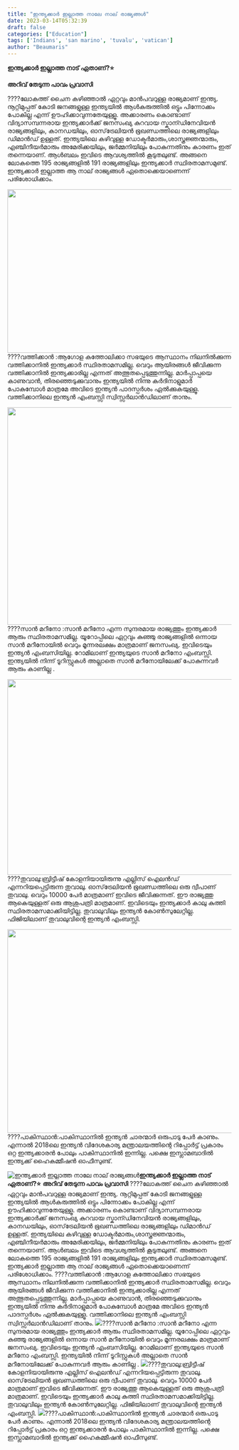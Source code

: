 ```yaml
---
title: "ഇന്ത്യക്കാർ ഇല്ലാത്ത നാലേ നാല് രാജ്യങ്ങൾ"
date: 2023-03-14T05:32:39
draft: false
categories: ["Education"]
tags: ['Indians', 'san marino', 'tuvalu', 'vatican']
author: "Beaumaris"
---
```


<strong>ഇന്ത്യക്കാർ ഇല്ലാത്ത നാട് ഏതാണ്?⭐</strong>

<strong>അറിവ് തേടുന്ന പാവം പ്രവാസി</strong>

????ലോകത്ത് ചൈന കഴിഞ്ഞാൽ ഏറ്റവും മാൻപവറുള്ള രാജ്യമാണ് ഇന്ത്യ. നൂറ്റിമുപ്പത് കോടി ജനങ്ങളുള്ള ഇന്ത്യയിൽ ആൾകരുത്തിൽ ഒട്ടും പിന്നോക്കം പോകില്ല എന്ന് ഊഹിക്കാവുന്നതേയുള്ളൂ. അക്കാരണം കൊണ്ടാണ് വിദ്യാസമ്പന്നരായ ഇന്ത്യക്കാർക്ക് ജനസംഖ്യ കുറവായ സ്കാന്ഡിനേവിയൻ രാജ്യങ്ങളിലും, കാനഡയിലും, ഓസ്‌ട്രേലിയൻ ഭൂഖണ്ഡത്തിലെ രാജ്യങ്ങളിലും ഡിമാൻഡ് ഉള്ളത്. ഇന്ത്യയിലെ കഴിവുള്ള ഡോക്ടർമാരും,ശാസ്ത്രജ്ഞന്മാരും, എഞ്ചിനീയർമാരും അമേരിക്കയിലും, ജർമ്മനിയിലും പോകുന്നതിനും കാരണം ഇത് തന്നെയാണ്. ആൾബലം ഇവിടെ ആവശ്യത്തിൽ കൂടുതലുണ്ട്. അങ്ങനെ ലോകത്തെ 195 രാജ്യങ്ങളിൽ 191 രാജ്യങ്ങളിലും ഇന്ത്യക്കാർ സ്ഥിരതാമസമുണ്ട്. ഇന്ത്യക്കാർ ഇല്ലാത്ത ആ നാല് രാജ്യങ്ങൾ ഏതൊക്കെയാണെന്ന് പരിശോധിക്കാം.

<img class="size-full wp-image-387511 aligncenter" src="https://cdn.boolokam.com/articles/2023/03/23.webp" alt="" width="700" height="367" />????വത്തിക്കാൻ :ആഗോള കത്തോലിക്കാ സഭയുടെ ആസ്ഥാനം നിലനിൽക്കുന്ന വത്തിക്കാനിൽ ഇന്ത്യക്കാർ സ്ഥിരതാമസമില്ല. വെറും ആയിരങ്ങൾ ജീവിക്കുന്ന വത്തിക്കാനിൽ ഇന്ത്യക്കാരില്ല എന്നത് അത്ഭുതപ്പെടുത്തുന്നില്ല. മാർപ്പാപ്പയെ കാണുവാൻ, തിരഞ്ഞെടുക്കുവാനും ഇന്ത്യയിൽ നിന്നു കർദിനാളുമാർ പോകുമ്പോൾ മാത്രമേ അവിടെ ഇന്ത്യൻ പാദസ്പർശം ഏൽക്കുകയുള്ളൂ. വത്തിക്കാനിലെ ഇന്ത്യൻ എംബസ്സി സ്വിസ്സർലാൻഡിലാണ് താനും.

<img class=" wp-image-387512 aligncenter" src="https://cdn.boolokam.com/articles/2023/03/6u66-1024x694.webp" alt="" width="720" height="488" />????സാൻ മറീനോ :സാൻ മറീനോ എന്ന സുന്ദരമായ രാജ്യത്തും ഇന്ത്യക്കാർ ആരും സ്ഥിരതാമസമില്ല. യൂറോപ്പിലെ ഏറ്റവും കുഞ്ഞു രാജ്യങ്ങളിൽ ഒന്നായ സാൻ മറീനോയിൽ വെറും മൂന്നരലക്ഷം മാത്രമാണ് ജനസംഖ്യ. ഇവിടെയും ഇന്ത്യൻ എംബസിയില്ല. റോമിലാണ് ഇന്ത്യയുടെ സാൻ മറീനോ എംബസ്സി. ഇന്ത്യയിൽ നിന്ന്
ടൂറിസ്റ്റുകൾ അല്ലാതെ സാൻ മറീനോയിലേക്ക് പോകുന്നവർ ആരും കാണില്ല .

<img class=" wp-image-387513 aligncenter" src="https://cdn.boolokam.com/articles/2023/03/3tt3t.jpg" alt="" width="780" height="439" />????തുവാലു:ബ്രിട്ടീഷ് കോളനിയായിരുന്നു എല്ലിസ് ഐലൻഡ് എന്നറിയപ്പെട്ടിരുന്ന തുവാലു. ഓസ്‌ട്രേലിയൻ ഭൂഖണ്ഡത്തിലെ ഒരു ദ്വീപാണ് തുവാലു. വെറും 10000 പേർ മാത്രമാണ് ഇവിടെ ജീവിക്കുന്നത്. ഈ രാജ്യത്തു ആകെയുള്ളത് ഒരു ആശുപത്രി മാത്രമാണ്. ഇവിടെയും ഇന്ത്യക്കാർ കാലു കുത്തി സ്ഥിരതാമസമാക്കിയിട്ടില്ല. തുവാലുവിലും ഇന്ത്യൻ കോൺസുലേറ്റില്ല. ഫിജിയിലാണ് തുവാലുവിന്റെ ഇന്ത്യൻ എംബസ്സി.

<img class="size-large wp-image-387514 aligncenter" src="https://cdn.boolokam.com/articles/2023/03/g-1024x585.jpg" alt="" width="800" height="457" />????പാകിസ്ഥാൻ:പാകിസ്ഥാനിൽ ഇന്ത്യൻ ചാരന്മാർ ഒരുപാടു പേർ കാണും. എന്നാൽ 2018ലെ ഇന്ത്യൻ വിദേശകാര്യ മന്ത്രാലയത്തിന്റെ റിപ്പോർട്ട് പ്രകാരം ഒറ്റ ഇന്ത്യക്കാരൻ പോലും പാകിസ്ഥാനിൽ ഇന്നില്ല. പക്ഷെ ഇസ്ലാമബാദിൽ ഇന്ത്യക്ക് ഹൈകമ്മീഷൻ ഓഫീസുണ്ട്.


![ഇന്ത്യക്കാർ ഇല്ലാത്ത നാലേ നാല് രാജ്യങ്ങൾ](https://cdn.boolokam.com/articles/2023/03/23.webp)**ഇന്ത്യക്കാർ ഇല്ലാത്ത നാട് ഏതാണ്?⭐** **അറിവ് തേടുന്ന പാവം പ്രവാസി** ????ലോകത്ത് ചൈന കഴിഞ്ഞാൽ ഏറ്റവും മാൻപവറുള്ള രാജ്യമാണ് ഇന്ത്യ. നൂറ്റിമുപ്പത് കോടി ജനങ്ങളുള്ള ഇന്ത്യയിൽ ആൾകരുത്തിൽ ഒട്ടും പിന്നോക്കം പോകില്ല എന്ന് ഊഹിക്കാവുന്നതേയുള്ളൂ. അക്കാരണം കൊണ്ടാണ് വിദ്യാസമ്പന്നരായ ഇന്ത്യക്കാർക്ക് ജനസംഖ്യ കുറവായ സ്കാന്ഡിനേവിയൻ രാജ്യങ്ങളിലും, കാനഡയിലും, ഓസ്‌ട്രേലിയൻ ഭൂഖണ്ഡത്തിലെ രാജ്യങ്ങളിലും ഡിമാൻഡ് ഉള്ളത്. ഇന്ത്യയിലെ കഴിവുള്ള ഡോക്ടർമാരും,ശാസ്ത്രജ്ഞന്മാരും, എഞ്ചിനീയർമാരും അമേരിക്കയിലും, ജർമ്മനിയിലും പോകുന്നതിനും കാരണം ഇത് തന്നെയാണ്. ആൾബലം ഇവിടെ ആവശ്യത്തിൽ കൂടുതലുണ്ട്. അങ്ങനെ ലോകത്തെ 195 രാജ്യങ്ങളിൽ 191 രാജ്യങ്ങളിലും ഇന്ത്യക്കാർ സ്ഥിരതാമസമുണ്ട്. ഇന്ത്യക്കാർ ഇല്ലാത്ത ആ നാല് രാജ്യങ്ങൾ ഏതൊക്കെയാണെന്ന് പരിശോധിക്കാം. ????വത്തിക്കാൻ :ആഗോള കത്തോലിക്കാ സഭയുടെ ആസ്ഥാനം നിലനിൽക്കുന്ന വത്തിക്കാനിൽ ഇന്ത്യക്കാർ സ്ഥിരതാമസമില്ല. വെറും ആയിരങ്ങൾ ജീവിക്കുന്ന വത്തിക്കാനിൽ ഇന്ത്യക്കാരില്ല എന്നത് അത്ഭുതപ്പെടുത്തുന്നില്ല. മാർപ്പാപ്പയെ കാണുവാൻ, തിരഞ്ഞെടുക്കുവാനും ഇന്ത്യയിൽ നിന്നു കർദിനാളുമാർ പോകുമ്പോൾ മാത്രമേ അവിടെ ഇന്ത്യൻ പാദസ്പർശം ഏൽക്കുകയുള്ളൂ. വത്തിക്കാനിലെ ഇന്ത്യൻ എംബസ്സി സ്വിസ്സർലാൻഡിലാണ് താനും. ![](https://cdn.boolokam.com/articles/2023/03/6u66-1024x694.webp)????സാൻ മറീനോ :സാൻ മറീനോ എന്ന സുന്ദരമായ രാജ്യത്തും ഇന്ത്യക്കാർ ആരും സ്ഥിരതാമസമില്ല. യൂറോപ്പിലെ ഏറ്റവും കുഞ്ഞു രാജ്യങ്ങളിൽ ഒന്നായ സാൻ മറീനോയിൽ വെറും മൂന്നരലക്ഷം മാത്രമാണ് ജനസംഖ്യ. ഇവിടെയും ഇന്ത്യൻ എംബസിയില്ല. റോമിലാണ് ഇന്ത്യയുടെ സാൻ മറീനോ എംബസ്സി. ഇന്ത്യയിൽ നിന്ന് ടൂറിസ്റ്റുകൾ അല്ലാതെ സാൻ മറീനോയിലേക്ക് പോകുന്നവർ ആരും കാണില്ല . ![](https://cdn.boolokam.com/articles/2023/03/3tt3t.jpg)????തുവാലു:ബ്രിട്ടീഷ് കോളനിയായിരുന്നു എല്ലിസ് ഐലൻഡ് എന്നറിയപ്പെട്ടിരുന്ന തുവാലു. ഓസ്‌ട്രേലിയൻ ഭൂഖണ്ഡത്തിലെ ഒരു ദ്വീപാണ് തുവാലു. വെറും 10000 പേർ മാത്രമാണ് ഇവിടെ ജീവിക്കുന്നത്. ഈ രാജ്യത്തു ആകെയുള്ളത് ഒരു ആശുപത്രി മാത്രമാണ്. ഇവിടെയും ഇന്ത്യക്കാർ കാലു കുത്തി സ്ഥിരതാമസമാക്കിയിട്ടില്ല. തുവാലുവിലും ഇന്ത്യൻ കോൺസുലേറ്റില്ല. ഫിജിയിലാണ് തുവാലുവിന്റെ ഇന്ത്യൻ എംബസ്സി. ![](https://cdn.boolokam.com/articles/2023/03/g-1024x585.jpg)????പാകിസ്ഥാൻ:പാകിസ്ഥാനിൽ ഇന്ത്യൻ ചാരന്മാർ ഒരുപാടു പേർ കാണും. എന്നാൽ 2018ലെ ഇന്ത്യൻ വിദേശകാര്യ മന്ത്രാലയത്തിന്റെ റിപ്പോർട്ട് പ്രകാരം ഒറ്റ ഇന്ത്യക്കാരൻ പോലും പാകിസ്ഥാനിൽ ഇന്നില്ല. പക്ഷെ ഇസ്ലാമബാദിൽ ഇന്ത്യക്ക് ഹൈകമ്മീഷൻ ഓഫീസുണ്ട്.
